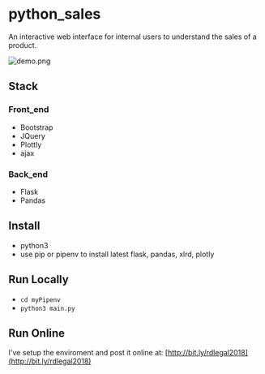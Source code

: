 # python_sales

An interactive web interface for internal users to understand the sales of a product.

![demo.png](https://www.dropbox.com/s/ldsv7q37clvlrky/demo.png?dl=1)

## Stack
### Front_end
* Bootstrap
* JQuery
* Plottly
* ajax

### Back_end
* Flask
* Pandas

## Install
- python3
- use pip or pipenv to install latest flask, pandas, xlrd, plotly

## Run Locally
- `cd myPipenv`
- `python3 main.py`

## Run Online
I've setup the enviroment and post it online at: [http://bit.ly/rdlegal2018](http://bit.ly/rdlegal2018)


